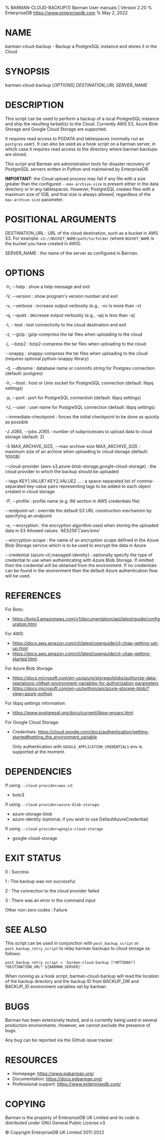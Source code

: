 % BARMAN-CLOUD-BACKUP(1) Barman User manuals | Version 2.20
% EnterpriseDB <https://www.enterprisedb.com>
% May 2, 2022

# NAME

barman-cloud-backup - Backup a PostgreSQL instance and stores it in the Cloud


# SYNOPSIS

barman-cloud-backup [*OPTIONS*] *DESTINATION_URL* *SERVER_NAME*


# DESCRIPTION

This script can be used to perform a backup of a local PostgreSQL instance
and ship the resulting tarball(s) to the Cloud. Currently AWS S3, Azure
Blob Storage and Google Cloud Storage are supported.

It requires read access to PGDATA and tablespaces (normally run as `postgres`
user). It can also be used as a hook script on a barman server, in which
case it requires read access to the directory where barman backups are stored.

This script and Barman are administration tools for disaster recovery
of PostgreSQL servers written in Python and maintained by EnterpriseDB.

**IMPORTANT:** the Cloud upload process may fail if any file with a
size greater than the configured `--max-archive-size` is present
either in the data directory or in any tablespaces.
However, PostgreSQL creates files with a maximum size of 1GB,
and that size is always allowed, regardless of the `max-archive-size`
parameter.


# POSITIONAL ARGUMENTS

DESTINATION_URL
:    URL of the cloud destination, such as a bucket in AWS S3.
     For example: `s3://BUCKET_NAME/path/to/folder` (where `BUCKET_NAME`
     is the bucket you have created in AWS).

SERVER_NAME
:    the name of the server as configured in Barman.

# OPTIONS

-h, --help
:    show a help message and exit

-V, --version
:    show program's version number and exit

-v, --verbose
:    increase output verbosity (e.g., -vv is more than -v)

-q, --quiet
:    decrease output verbosity (e.g., -qq is less than -q)

-t, --test
:    test connectivity to the cloud destination and exit

-z, --gzip
:    gzip-compress the tar files when uploading to the cloud

-j, --bzip2
:    bzip2-compress the tar files when uploading to the cloud

--snappy
:    snappy-compress the tar files when uploading to the cloud
     (requires optional python-snappy library)

-d, --dbname
:    database name or conninfo string for Postgres connection (default: postgres)

-h, --host
:    host or Unix socket for PostgreSQL connection (default: libpq settings)

-p, --port
:    port for PostgreSQL connection (default: libpq settings)

-U, --user
:    user name for PostgreSQL connection (default: libpq settings)

--immediate-checkpoint
:    forces the initial checkpoint to be done as quickly as possible

-J JOBS, --jobs JOBS
:    number of subprocesses to upload data to cloud storage (default: 2)

-S MAX_ARCHIVE_SIZE, --max-archive-size MAX_ARCHIVE_SIZE
:    maximum size of an archive when uploading to cloud storage (default: 100GB)

--cloud-provider {aws-s3,azure-blob-storage,google-cloud-storage}
:    the cloud provider to which the backup should be uploaded

--tags KEY1,VALUE1 KEY2,VALUE2 ...
:    a space-separated list of comma-separated key-value pairs representing tags
     to be added to each object created in cloud storage

-P, --profile
:    profile name (e.g. INI section in AWS credentials file)

--endpoint-url
:    override the default S3 URL construction mechanism by specifying an endpoint

-e, --encryption
:    the encryption algorithm used when storing the uploaded data in S3
     Allowed values: 'AES256'|'aws:kms'

--encryption-scope
:    the name of an encryption scope defined in the Azure Blob Storage
     service which is to be used to encrypt the data in Azure

--credential {azure-cli,managed-identity}
:    optionally specify the type of credential to use when authenticating with
     Azure Blob Storage. If omitted then the credential will be obtained from the
     environment. If no credentials can be found in the environment then the default
     Azure authentication flow will be used.

# REFERENCES

For Boto:

* https://boto3.amazonaws.com/v1/documentation/api/latest/guide/configuration.html

For AWS:

* https://docs.aws.amazon.com/cli/latest/userguide/cli-chap-getting-set-up.html
* https://docs.aws.amazon.com/cli/latest/userguide/cli-chap-getting-started.html.

For Azure Blob Storage:

* https://docs.microsoft.com/en-us/azure/storage/blobs/authorize-data-operations-cli#set-environment-variables-for-authorization-parameters
* https://docs.microsoft.com/en-us/python/api/azure-storage-blob/?view=azure-python

For libpq settings information:

* https://www.postgresql.org/docs/current/libpq-envars.html

For Google Cloud Storage:
* Credentials: https://cloud.google.com/docs/authentication/getting-started#setting_the_environment_variable

  Only authentication with `GOOGLE_APPLICATION_CREDENTIALS` env is supported at the moment.

# DEPENDENCIES

If using `--cloud-provider=aws-s3`:

* boto3

If using `--cloud-provider=azure-blob-storage`:

* azure-storage-blob
* azure-identity (optional, if you wish to use DefaultAzureCredential)

If using `--cloud-provider=google-cloud-storage`
* google-cloud-storage 

# EXIT STATUS

0
:   Success

1
:   The backup was not successful

2
:   The connection to the cloud provider failed

3
:   There was an error in the command input

Other non-zero codes
:   Failure


# SEE ALSO

This script can be used in conjunction with `post_backup_script` or
`post_backup_retry_script` to relay barman backups to cloud storage as follows:

```
post_backup_retry_script = 'barman-cloud-backup [*OPTIONS*] *DESTINATION_URL* ${BARMAN_SERVER}'
```

When running as a hook script, barman-cloud-backup will read the location of
the backup directory and the backup ID from BACKUP_DIR and BACKUP_ID environment
variables set by barman.


# BUGS

Barman has been extensively tested, and is currently being used in several
production environments. However, we cannot exclude the presence of bugs.

Any bug can be reported via the Github issue tracker.

# RESOURCES

* Homepage: <https://www.pgbarman.org/>
* Documentation: <https://docs.pgbarman.org/>
* Professional support: <https://www.enterprisedb.com/>

# COPYING

Barman is the property of EnterpriseDB UK Limited
and its code is distributed under GNU General Public License v3.

© Copyright EnterpriseDB UK Limited 2011-2022
